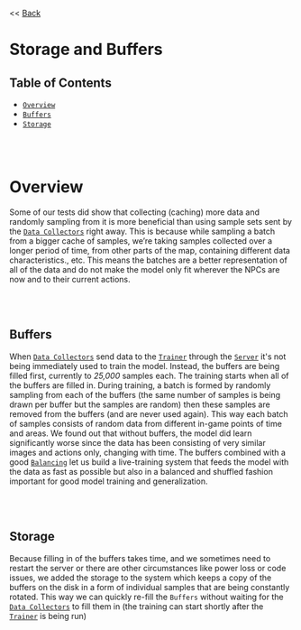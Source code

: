 << [Back](../../../)

# Storage and Buffers

## Table of Contents
- [`Overview`](#overview)
- [`Buffers`](#buffers)
- [`Storage`](#storage)

<br/>
<br/>

# Overview

Some of our tests did show that collecting (caching) more data and randomly sampling from it is more beneficial than using sample sets sent by the [`Data Collectors`](../project_info/system.md) right away. This is because while sampling a batch from a bigger cache of samples, we’re taking samples collected over a longer period of time, from other parts of the map, containing different data characteristics., etc. This means the batches are a better representation of all of the data and do not make the model only fit wherever the NPCs are now and to their current actions.

<br/>
<br/>

## Buffers

When [`Data Collectors`](../project_info/system.md) send data to the [`Trainer`](../project_info/system.md) through the [`Server`](../project_info/system.md) it's not being immediately used to train the model. Instead, the buffers are being filled first, currently to *25,000* samples each. The training starts when all of the buffers are filled in. During training, a batch is formed by randomly sampling from each of the buffers (the same number of samples is being drawn per buffer but the samples are random) then these samples are removed from the buffers (and are never used again). This way each batch of samples consists of random data from different in-game points of time and areas. We found out that without buffers, the model did learn significantly worse since the data has been consisting of very similar images and actions only, changing with time. The buffers combined with a good [`Balancing`](../project_info/data_balancing.md) let us build a live-training system that feeds the model with the data as fast as possible but also in a balanced and shuffled fashion important for good model training and generalization.

<br/>
<br/>

## Storage

Because filling in of the buffers takes time, and we sometimes need to restart the server or there are other circumstances like power loss or code issues, we added the storage to the system which keeps a copy of the buffers on the disk in a form of individual samples that are being constantly rotated. This way we can quickly re-fill the `Buffers` without waiting for the [`Data Collectors`](../project_info/system.md) to fill them in (the training can start shortly after the [`Trainer`](../project_info/system.md) is being run)
